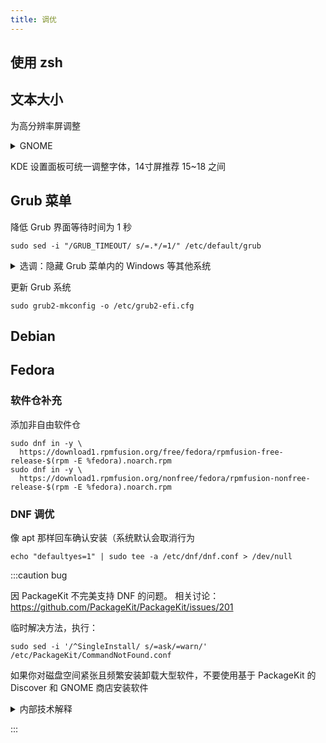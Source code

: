 ```yaml
---
title: 调优
---
```


## 使用 zsh

## 文本大小

为高分辨率屏调整

 <details>
  <summary>GNOME</summary>

我的 14 寸电脑缩放后所用的配置：大号缩放、字体字号、光标等属性

```shell
cat << END | dconf load /org/gnome/desktop/interface/
[/]
text-scaling-factor=1.33
document-font-name='Cantarell 13'
font-name='Cantarell 13'
monospace-font-name='DejaVu Sans Mono 12'
cursor-size=48
END
```

</details>

KDE 设置面板可统一调整字体，14寸屏推荐 15~18 之间

## Grub 菜单

降低 Grub 界面等待时间为 1 秒

    sudo sed -i "/GRUB_TIMEOUT/ s/=.*/=1/" /etc/default/grub

<details>
    <summary>选调：隐藏 Grub 菜单内的 Windows 等其他系统</summary>

    echo GRUB_DISABLE_OS_PROBER=true | sudo tee -a /etc/default/grub > /dev/null

</details>

更新 Grub 系统

    sudo grub2-mkconfig -o /etc/grub2-efi.cfg

## Debian

## Fedora

### 软件仓补充

添加非自由软件仓

```shell
sudo dnf in -y \
  https://download1.rpmfusion.org/free/fedora/rpmfusion-free-release-$(rpm -E %fedora).noarch.rpm
sudo dnf in -y \
  https://download1.rpmfusion.org/nonfree/fedora/rpmfusion-nonfree-release-$(rpm -E %fedora).noarch.rpm
```

<!--
## 中文支持

包括：

- LibreOffice
- man 手册 ( `LANG=C man` 看回原版 )

```shell
sudo dnf in -y libreoffice-langpack-zh-Hans
```
-->

### DNF 调优

像 apt 那样回车确认安装（系统默认会取消行为

    echo "defaultyes=1" | sudo tee -a /etc/dnf/dnf.conf > /dev/null

:::caution bug

因 PackageKit 不完美支持 DNF 的问题。 相关讨论：https://github.com/PackageKit/PackageKit/issues/201

临时解决方法，执行：

    sudo sed -i '/^SingleInstall/ s/=ask/=warn/' /etc/PackageKit/CommandNotFound.conf

如果你对磁盘空间紧张且频繁安装卸载大型软件，不要使用基于 PackageKit 的 Discover 和 GNOME 商店安装软件

<details>
  <summary>内部技术解释</summary>
  在 Fedora 中、CommandNotFound 模块使用 PackageKit 自动安装时，不会恰当处理 DNF 依赖关系，导致包移除时无法处理依赖而有效释放磁盘空间，推荐 dnf 命令行手动安装。
</details>

:::
